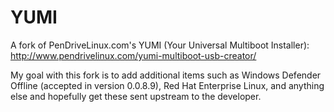 YUMI
====
A fork of PenDriveLinux.com's YUMI (Your Universal Multiboot Installer): http://www.pendrivelinux.com/yumi-multiboot-usb-creator/

My goal with this fork is to add additional items such as Windows Defender Offline (accepted in version 0.0.8.9), Red Hat Enterprise Linux, and anything else and hopefully get these sent upstream to the developer.

